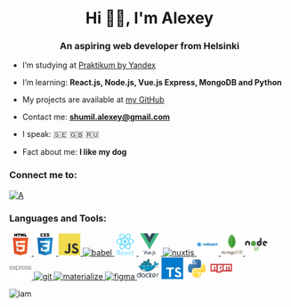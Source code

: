 <h1 align="center">Hi 👋🏻, I'm Alexey</h1>
<h3 align="center">An aspiring web developer from Helsinki</h3>

-  I’m studying at [Praktikum by Yandex](https://praktikum.yandex.ru/)

-  I’m  learning: **React.js, Node.js, Vue.js Express, MongoDB and Python**

-  My projects are available at [my GitHub](https://github.com/AlexeyShumilin)

-  Contact me: **shumil.alexey@gmail.com**

- I speak: :sweden: :uk: 	:ru:

- Fact about me: **I like my dog**

<h3 align="left">Connect me to:</h3>
<a href="https://www.linkedin.com/in/alexey-shumilin-340088ba/" align="left">
<img align="center" src="https://cdn.jsdelivr.net/npm/simple-icons@3.0.1/icons/linkedin.svg" alt="A" height="30" width="40" />
</a>


<h3 align="left">Languages and Tools:</h3>
<p align="left"> <a href="https://www.w3.org/html/" target="_blank"> <img src="https://raw.githubusercontent.com/devicons/devicon/master/icons/html5/html5-original-wordmark.svg" alt="html5" width="40" height="40"/> </a> <a href="https://www.w3schools.com/css/" target="_blank"> <img src="https://raw.githubusercontent.com/devicons/devicon/master/icons/css3/css3-original-wordmark.svg" alt="css3" width="40" height="40"/> </a> <a href="https://developer.mozilla.org/en-US/docs/Web/JavaScript" target="_blank"> <img src="https://raw.githubusercontent.com/devicons/devicon/master/icons/javascript/javascript-original.svg" alt="javascript" width="40" height="40"/> <a href="https://babeljs.io/" target="_blank"> <img src="https://www.vectorlogo.zone/logos/babeljs/babeljs-icon.svg" alt="babel" width="40" height="40"/> </a> </a> <a href="https://reactjs.org/" target="_blank"> <img src="https://raw.githubusercontent.com/devicons/devicon/master/icons/react/react-original-wordmark.svg" alt="react" width="40" height="40"/> </a> <a href="https://vuejs.org/" target="_blank"> <img src="https://raw.githubusercontent.com/devicons/devicon/master/icons/vuejs/vuejs-original-wordmark.svg" alt="vuejs" width="40" height="40"/> </a> <a href="https://nuxtjs.org/" target="_blank"> <img src="https://www.vectorlogo.zone/logos/nuxtjs/nuxtjs-icon.svg" alt="nuxtjs" width="40" height="40"/> </a> <a href="https://webpack.js.org" target="_blank"> <img src="https://raw.githubusercontent.com/devicons/devicon/d00d0969292a6569d45b06d3f350f463a0107b0d/icons/webpack/webpack-original-wordmark.svg" alt="webpack" width="40" height="40"/> </a> <a href="https://www.mongodb.com/" target="_blank"> <img src="https://raw.githubusercontent.com/devicons/devicon/master/icons/mongodb/mongodb-original-wordmark.svg" alt="mongodb" width="40" height="40"/> </a> <a href="https://nodejs.org" target="_blank"> <img src="https://raw.githubusercontent.com/devicons/devicon/master/icons/nodejs/nodejs-original-wordmark.svg" alt="nodejs" width="40" height="40"/> </a> <a href="https://expressjs.com" target="_blank"> <img src="https://raw.githubusercontent.com/devicons/devicon/master/icons/express/express-original-wordmark.svg" alt="express" width="40" height="40"/> </a> <a href="https://git-scm.com/" target="_blank"> <img src="https://www.vectorlogo.zone/logos/git-scm/git-scm-icon.svg" alt="git" width="40" height="40"/> </a> <a href="https://materializecss.com/" target="_blank"> <img src="https://raw.githubusercontent.com/prplx/svg-logos/5585531d45d294869c4eaab4d7cf2e9c167710a9/svg/materialize.svg" alt="materialize" width="40" height="40"/> </a> <a href="https://www.figma.com/" target="_blank"> <img src="https://www.vectorlogo.zone/logos/figma/figma-icon.svg" alt="figma" width="40" height="40"/> </a> <a 
href="https://www.docker.com/"><img src="https://raw.githubusercontent.com/devicons/devicon/9c6bfdb9783cdfe1018666ed76adcfd3eab6fad6/icons/docker/docker-original-wordmark.svg" width="40" height="40" alt="docker"></a>  <a 
href="https://www.typescriptlang.org/"><img src="https://raw.githubusercontent.com/devicons/devicon/9c6bfdb9783cdfe1018666ed76adcfd3eab6fad6/icons/typescript/typescript-original.svg" width="40" height="40" alt="typescript"></a> <a href="https://www.python.org/"><img src="https://raw.githubusercontent.com/devicons/devicon/9c6bfdb9783cdfe1018666ed76adcfd3eab6fad6/icons/python/python-original.svg" width="40" height="40" alt="python"></a>  <a href="https://www.npmjs.com/"><img src="https://raw.githubusercontent.com/devicons/devicon/9c6bfdb9783cdfe1018666ed76adcfd3eab6fad6/icons/npm/npm-original-wordmark.svg" width="40" height="40" alt="npm"></a>
 
 

 
<!-- <p><img align="left" src="https://github-readme-stats.vercel.app/api/top-langs?
username=AlexeyShumilin&show_icons=true&locale=en&layout=compact" alt="Alexey" /></p> -->
 
 
 ![iam](https://media.giphy.com/media/DANHDtLtLFJ6Hzmrlu/giphy.gif)
 
 
 
